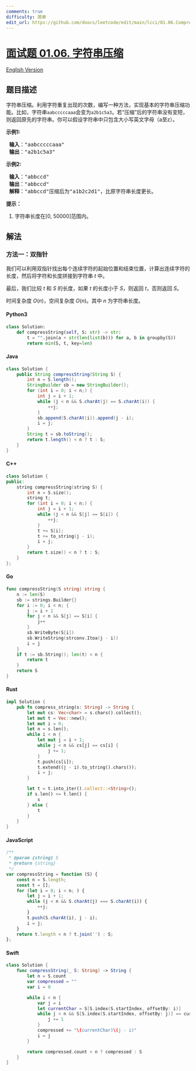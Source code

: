 ```yaml
---
comments: true
difficulty: 简单
edit_url: https://github.com/doocs/leetcode/edit/main/lcci/01.06.Compress%20String/README.md
---
```


<!-- problem:start -->

# [面试题 01.06. 字符串压缩](https://leetcode.cn/problems/compress-string-lcci)

[English Version](/lcci/01.06.Compress%20String/README_EN.md)

## 题目描述

<!-- description:start -->

<p>字符串压缩。利用字符重复出现的次数，编写一种方法，实现基本的字符串压缩功能。比如，字符串<code>aabcccccaaa</code>会变为<code>a2b1c5a3</code>。若“压缩”后的字符串没有变短，则返回原先的字符串。你可以假设字符串中只包含大小写英文字母（a至z）。</p>

<p> <strong>示例1:</strong></p>

<pre>
<strong> 输入</strong>："aabcccccaaa"
<strong> 输出</strong>："a2b1c5a3"
</pre>

<p> <strong>示例2:</strong></p>

<pre>
<strong> 输入</strong>："abbccd"
<strong> 输出</strong>："abbccd"
<strong> 解释</strong>："abbccd"压缩后为"a1b2c2d1"，比原字符串长度更长。
</pre>

<p><strong>提示：</strong></p>

<ol>
<li>字符串长度在[0, 50000]范围内。</li>
</ol>

<!-- description:end -->

## 解法

<!-- solution:start -->

### 方法一：双指针

我们可以利用双指针找出每个连续字符的起始位置和结束位置，计算出连续字符的长度，然后将字符和长度拼接到字符串 $t$ 中。

最后，我们比较 $t$ 和 $S$ 的长度，如果 $t$ 的长度小于 $S$，则返回 $t$，否则返回 $S$。

时间复杂度 $O(n)$，空间复杂度 $O(n)$。其中 $n$ 为字符串长度。

<!-- tabs:start -->

#### Python3

```python
class Solution:
    def compressString(self, S: str) -> str:
        t = "".join(a + str(len(list(b))) for a, b in groupby(S))
        return min(S, t, key=len)
```

#### Java

```java
class Solution {
    public String compressString(String S) {
        int n = S.length();
        StringBuilder sb = new StringBuilder();
        for (int i = 0; i < n;) {
            int j = i + 1;
            while (j < n && S.charAt(j) == S.charAt(i)) {
                ++j;
            }
            sb.append(S.charAt(i)).append(j - i);
            i = j;
        }
        String t = sb.toString();
        return t.length() < n ? t : S;
    }
}
```

#### C++

```cpp
class Solution {
public:
    string compressString(string S) {
        int n = S.size();
        string t;
        for (int i = 0; i < n;) {
            int j = i + 1;
            while (j < n && S[j] == S[i]) {
                ++j;
            }
            t += S[i];
            t += to_string(j - i);
            i = j;
        }
        return t.size() < n ? t : S;
    }
};
```

#### Go

```go
func compressString(S string) string {
	n := len(S)
	sb := strings.Builder{}
	for i := 0; i < n; {
		j := i + 1
		for j < n && S[j] == S[i] {
			j++
		}
		sb.WriteByte(S[i])
		sb.WriteString(strconv.Itoa(j - i))
		i = j
	}
	if t := sb.String(); len(t) < n {
		return t
	}
	return S
}
```

#### Rust

```rust
impl Solution {
    pub fn compress_string(s: String) -> String {
        let mut cs: Vec<char> = s.chars().collect();
        let mut t = Vec::new();
        let mut i = 0;
        let n = s.len();
        while i < n {
            let mut j = i + 1;
            while j < n && cs[j] == cs[i] {
                j += 1;
            }
            t.push(cs[i]);
            t.extend((j - i).to_string().chars());
            i = j;
        }

        let t = t.into_iter().collect::<String>();
        if s.len() <= t.len() {
            s
        } else {
            t
        }
    }
}
```

#### JavaScript

```js
/**
 * @param {string} S
 * @return {string}
 */
var compressString = function (S) {
    const n = S.length;
    const t = [];
    for (let i = 0; i < n; ) {
        let j = i + 1;
        while (j < n && S.charAt(j) === S.charAt(i)) {
            ++j;
        }
        t.push(S.charAt(i), j - i);
        i = j;
    }
    return t.length < n ? t.join('') : S;
};
```

#### Swift

```swift
class Solution {
    func compressString(_ S: String) -> String {
        let n = S.count
        var compressed = ""
        var i = 0

        while i < n {
            var j = i
            let currentChar = S[S.index(S.startIndex, offsetBy: i)]
            while j < n && S[S.index(S.startIndex, offsetBy: j)] == currentChar {
                j += 1
            }
            compressed += "\(currentChar)\(j - i)"
            i = j
        }

        return compressed.count < n ? compressed : S
    }
}
```

<!-- tabs:end -->

<!-- solution:end -->

<!-- problem:end -->
